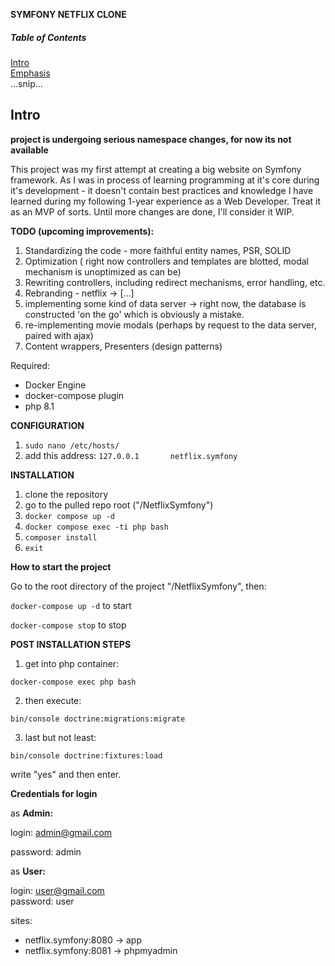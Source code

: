**SYMFONY NETFLIX CLONE** 

##### Table of Contents
[Intro](#intro)  
[Emphasis](#emphasis)  
...snip... 



## Intro

**project is undergoing serious namespace changes, for now its not available**

This project was my first attempt at creating a big website on Symfony framework.
As I was in process of learning programming at it's core during it's development - 
it doesn't contain best practices and knowledge I have learned during my following 1-year experience
as a Web Developer. 
Treat it as an MVP of sorts. Until more changes are done, I'll consider it WIP.

**TODO (upcoming improvements):**
1. Standardizing the code - more faithful entity names, PSR, SOLID
2. Optimization ( right now controllers and templates are blotted, modal mechanism is unoptimized as can be)
3. Rewriting controllers, including redirect mechanisms, error handling, etc.
4. Rebranding - netflix -> [...]
5. implementing some kind of data server -> right now, the database is constructed 'on the go' which is obviously a mistake.
6. re-implementing movie modals (perhaps by request to the data server, paired with ajax)
7. Content wrappers, Presenters (design patterns)

Required:
- Docker Engine
- docker-compose plugin
- php 8.1

**CONFIGURATION**
1. ``sudo nano /etc/hosts/``
2. add this address:
``127.0.0.1       netflix.symfony``

**INSTALLATION**

1. clone the repository
2. go to the pulled repo root ("/NetflixSymfony")
3. ``docker compose up -d``
4. ``docker compose exec -ti php bash``
5. ``composer install``
6. ``exit``

**How to start the project**

Go to the root directory of the project "/NetflixSymfony", then:

```docker-compose up -d```  to start

```docker-compose stop```  to stop

**POST INSTALLATION STEPS**

1. get into php container:

```docker-compose exec php bash```

2. then execute:

```bin/console doctrine:migrations:migrate```

3. last but not least:


```bin/console doctrine:fixtures:load```

write "yes" and then enter.

**Credentials for login**

as **Admin:**

login: admin@gmail.com

password: admin

as **User:**

login: user@gmail.com   
password: user





sites:

- netflix.symfony:8080 -> app
- netflix.symfony:8081 -> phpmyadmin